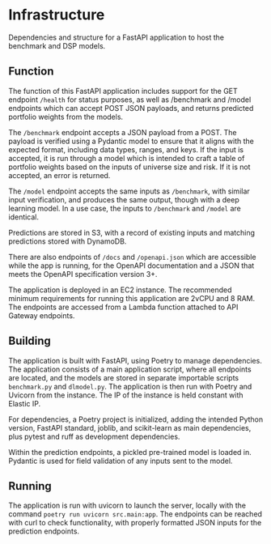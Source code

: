 # Infrastructure 
Dependencies and structure for a FastAPI application to host the benchmark and DSP models.

## Function
The function of this FastAPI application includes support for the GET endpoint `/health` for status purposes, as well as /benchmark and /model endpoints which can accept POST JSON payloads, and returns predicted portfolio weights from the models.

The `/benchmark` endpoint accepts a JSON payload from a POST. The payload is verified using a Pydantic model to ensure that it aligns with the expected format, including data types, ranges, and keys. If the input is accepted, it is run through a model which is intended to craft a table of portfolio weights based on the inputs of universe size and risk. If it is not accepted, an error is returned.

The `/model` endpoint accepts the same inputs as `/benchmark`, with similar input verification, and produces the same output, though with a deep learning model. In a use case, the inputs to `/benchmark` and `/model` are identical.

Predictions are stored in S3, with a record of existing inputs and matching predictions stored with DynamoDB.

There are also endpoints of `/docs` and `/openapi.json` which are accessible while the app is running, for the OpenAPI documentation and a JSON that meets the OpenAPI specification version 3+.

The application is deployed in an EC2 instance. The recommended minimum requirements for running this application are 2vCPU and 8 RAM. The endpoints are accessed from a Lambda function attached to API Gateway endpoints.

## Building
The application is built with FastAPI, using Poetry to manage dependencies. The application consists of a main application script, where all endpoints are located, and the models are stored in separate importable scripts `benchmark.py` and `dlmodel.py`. The application is then run with Poetry and Uvicorn from the instance. The IP of the instance is held constant with Elastic IP.

For dependencies, a Poetry project is initialized, adding the intended Python version, FastAPI standard, joblib, and scikit-learn as main dependencies, plus pytest and ruff as development dependencies.

Within the prediction endpoints, a pickled pre-trained model is loaded in. Pydantic is used for field validation of any inputs sent to the model. 

## Running
The application is run with uvicorn to launch the server, locally with the command `poetry run uvicorn src.main:app`. The endpoints can be reached with curl to check functionality, with properly formatted JSON inputs for the prediction endpoints.